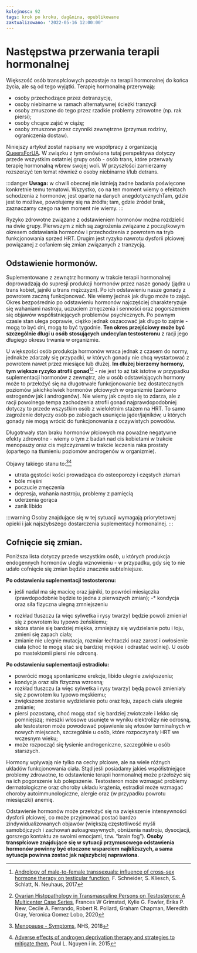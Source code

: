 ```yaml
---
kolejnosc: 92
tags: krok po kroku, dag&nina, opublikowane
zaktualizowano: '2022-05-16 12:00:00'
---
```

# Następstwa przerwania terapii hormonalnej

Większość osób transpłciowych pozostaje na terapii hormonalnej do końca życia, ale są od tego wyjątki. Terapię hormonalną przerywają:
- osoby przechodzące przez detranzycję,
- osoby niebinarne w ramach alternatywnej ścieżki tranzycji
- osoby zmuszone do tego przez rzadkie problemy zdrowotne (np. rak piersi);
- osoby chcące zajść w ciążę;
- osoby zmuszone przez czynniki zewnętrzne (przymus rodziny, ograniczenia dostaw).

Niniejszy artykuł został napisany we współpracy z organizacją [QueersForUA](https://www.instagram.com/queersforua/). W związku z tym omówiona tutaj perspektywa dotyczy przede wszystkim ostatniej grupy osób - osób trans, które przerwały terapię hormonalną wbrew swojej woli. W przyszłości zamierzamy rozszerzyć ten temat również o osoby niebinarne i/lub detrans.

:::danger
**Uwaga:** w chwili obecnej nie istnieją żadne badania poświęcone konkretnie temu tematowi. Wszystko, co na ten moment wiemy o efektach schodzenia z hormonów, jest oparte na danych anegdotycznychTam, gdzie jest to możliwe, powołujemy się na źródła; tam, gdzie źródeł brak, zaznaczamy czego na ten moment nie wiemy.
:::

Ryzyko zdrowotne związane z odstawieniem hormonów można rozdzielić na dwie grupy. Pierwszym z nich są zagrożenia związane z początkowym okresem odstawiania hormonów i przechodzenia z powrotem na tryb funkcjonowania sprzed HRT. Drugim jest ryzyko nawrotu dysforii płciowej powiązanej z cofaniem się zmian związanych z tranzycją.

## Odstawienie hormonów.

Suplementowane z zewnątrz hormony w trakcie terapii hormonalnej doprowadzają do supresji produkcji hormonów przez nasze gonady (jądra u trans kobiet, jajniki u trans mężczyzn). Po ich odstawieniu nasze gonady z powrotem zaczną funkcjonować. Nie wiemy jednak jak długo może to zająć. Okres bezpośrednio po odstawieniu hormonów najczęściej charakteryzuje się wahaniami nastroju, uczuciem zmęczenia i senności oraz pogorszeniem się objawów współistniejących problemów psychicznych. Po pewnym czasie stan ulega poprawie, ciężko jednak oszacować jak długo to zajmie - mogą to być dni, mogą to być tygodnie. **Ten okres przejściowy może być szczególnie długi u osób stosujących undecylan testosteronu** z racji jego długiego okresu trwania w organizmie.

U większości osób produkcja hormonów wraca jednak z czasem do normy, jednakże zdarzały się przypadki, w których gonady nie chcą wystartować z powrotem nawet przez miesiące lub dłużej. **Im dłużej bierzemy hormony, tym większe ryzyko atrofii gonad**[^1][^2] - nie jest to aż tak istotne w przypadku suplementacji hormonów z zewnątrz, ale u osób odstawiających hormony może to przełożyć się na długotrwałe funkcjonowanie bez dostatecznych poziomów jakichkolwiek hormonów płciowych w organizmie (zarówno estrogenów jak i androgenów). Nie wiemy jak często się to zdarza, ale z racji powolnego tempa zachodzenia atrofii gonad najprawdopodobniej dotyczy to przede wszystkim osób z wieloletnim stażem na HRT. To samo zagrożenie dotyczy osób po zabiegach usunięcia jąder/jajników, u których gonady nie mogą wrócić do funkcjonowania z oczywistych powodów. 

Długotrwały stan braku hormonów płciowych ma poważne negatywne efekty zdrowotne - wiemy o tym z badań nad cis kobietami w trakcie menopauzy oraz cis mężczyznami w trakcie leczenia raka prostaty (opartego na tłumieniu poziomów androgenów w organizmie). 

Objawy takiego stanu to:[^3][^4]
- utrata gęstości kości prowadząca do osteoporozy i częstych złamań
- bóle mięśni
- poczucie zmęczenia
- depresja, wahania nastroju, problemy z pamięcią
- uderzenia gorąca
- zanik libido

:::warning
Osoby znajdujące się w tej sytuacji wymagają priorytetowej opieki i jak najszybszego dostarczenia suplementacji hormonalnej.
:::

## Cofnięcie się zmian. 

Poniższa lista dotyczy przede wszystkim osób, u których produkcja endogennych hormonów uległa wznowieniu - w przypadku, gdy się to nie udało cofnięcie się zmian będzie znacznie subtelniejsze.

**Po odstawieniu suplementacji testosteronu:**
- jeśli nadal ma się macicę oraz jajniki, to powróci miesiączka (prawdopodobnie będzie to jedna z pierwszych zmian);
-* kondycja oraz siła fizyczna ulegną zmniejszeniu
* rozkład tłuszczu (a więc sylwetka i rysy twarzy) będzie powoli zmieniał się z powrotem ku typowo żeńskiemu;
* skóra stanie się bardziej miękka, zmniejszy się wydzielanie potu i łoju, zmieni się zapach ciała;
* zmianie nie ulegnie mutacja, rozmiar łechtaczki oraz zarost i owłosienie ciała (choć te mogą stać się bardziej miękkie i odrastać wolniej). U osób po mastektomii piersi nie odrosną. 

**Po odstawieniu suplementacji estradiolu:**
* powrócić mogą spontaniczne erekcje, libido ulegnie zwiększeniu;
* kondycja oraz siła fizyczna wzrosną;
* rozkład tłuszczu (a więc sylwetka i rysy twarzy) będą powoli zmieniały się z powrotem ku typowo męskiemu;
* zwiększone zostanie wydzielanie potu oraz łoju, zapach ciała ulegnie zmianie;
* piersi pozostaną, choć mogą stać się bardziej zwiotczałe i lekko się pomniejszą; mieszki włosowe usunięte w wyniku elektrolizy nie odrosną, ale testosteron może powodować pojawienie się włosów terminalnych w nowych miejscach, szczególnie u osób, które rozpoczynały HRT we wczesnym wieku;
* może rozpocząć się łysienie androgeniczne, szczególnie u osób starszych.

Hormony wpływają nie tylko na cechy płciowe, ale na wiele różnych układów funkcjonowania ciała. Stąd jeśli posiadamy jakieś współistniejące problemy zdrowotne, to odstawienie terapii hormonalnej może przełożyć się na ich pogorszenie lub polepszenie. Testosteron może wzmagać problemy dermatologiczne oraz choroby układu krążenia, estradiol może wzmagać choroby autoimmunologiczne, alergie oraz (w przypadku powrotu miesiączki) anemię. 

Odstawienie hormonów może przełożyć się na zwiększenie intensywności dysforii płciowej, co może przyjmować postać bardzo zindywidualizowanych objawów (większą częstotliwość myśli samobójczych i zachowań autoagresywnych, obniżenia nastroju, dysocjacji, gorszego kontaktu ze swoimi emocjami, tzw. “brain fog”). **Osoby transpłciowe znajdujące się w sytuacji przymusowego odstawienia hormonów powinny być otoczone wsparciem najbliższych, a sama sytuacja powinna zostać jak najszybciej naprawiona.**

[^1]: [Andrology of male-to-female transsexuals: influence of cross-sex hormone therapy on testicular function](https://onlinelibrary.wiley.com/doi/full/10.1111/andr.12405), F. Schneider, S. Kliesch, S. Schlatt, N. Neuhaus, 2017
[^2]: [Ovarian Histopathology in Transmasculine Persons on Testosterone: A Multicenter Case Series](https://www.ncbi.nlm.nih.gov/pmc/articles/PMC8612074/), Frances W Grimstad, Kylie G. Fowler, Erika P. New, Cecile A. Ferrando, Robert R. Pollard, Graham Chapman, Meredith Gray, Veronica Gomez Lobo, 2020
[^3]: [Menopause - Symptoms](https://www.nhs.uk/conditions/menopause/symptoms/), NHS, 2018 
[^4]: [Adverse effects of androgen deprivation therapy and strategies to mitigate them](https://pubmed.ncbi.nlm.nih.gov/25097095/), Paul L. Nguyen i in. 2015 
